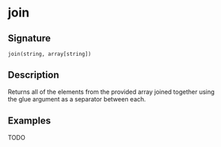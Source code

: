 # join

## Signature

`join(string, array[string])`

## Description

Returns all of the elements from the provided array joined together using the glue argument as a separator between each.

## Examples

TODO

